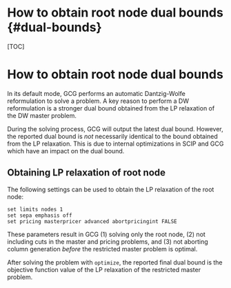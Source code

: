 # How to obtain root node dual bounds {#dual-bounds}

[TOC]

# How to obtain root node dual bounds
In its default mode, GCG performs an automatic Dantzig-Wolfe reformulation to solve a problem. A key reason to perform a DW reformulation is a stronger dual bound obtained from the LP relaxation of the DW master problem.

During the solving process, GCG will output the latest dual bound. However, the reported dual bound is *not* necessarily identical to the bound obtained from the LP relaxation. This is due to internal optimizations in SCIP and GCG which have an impact on the dual bound.

## Obtaining LP relaxation of root node
The following settings can be used to obtain the LP relaxation of the root node:

```
set limits nodes 1
set sepa emphasis off
set pricing masterpricer advanced abortpricingint FALSE
```

These parameters result in GCG (1) solving only the root node, (2) not including cuts in the master and pricing problems, and (3) not aborting column generation *before* the restricted master problem is optimal.

After solving the problem with `optimize`, the reported final dual bound is the objective function value of the LP relaxation of the restricted master problem.
